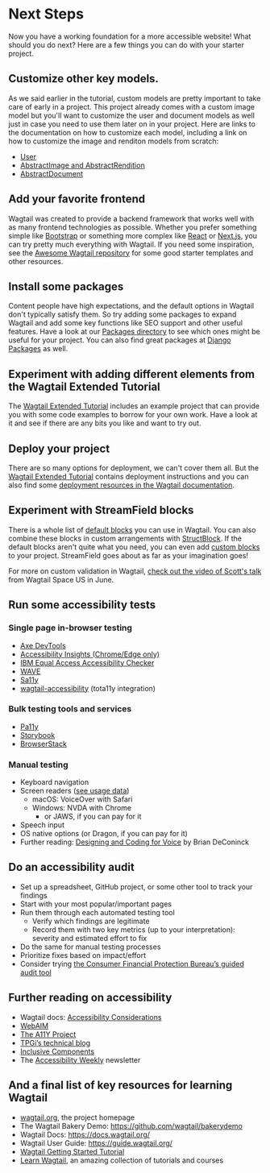 # Next Steps

Now you have a working foundation for a more accessible website! What should you do next? Here are a few things you can do with your starter project.

## Customize other key models.

As we said earlier in the tutorial, custom models are pretty important to take care of early in a project. This project already comes with a custom image model but you'll want to customize the user and document models as well just in case you need to use them later on in your project. Here are links to the documentation on how to customize each model, including a link on how to customize the image and renditon models from scratch:

- [User](https://docs.wagtail.org/en/stable/advanced_topics/customisation/custom_user_models.html#custom-user-models)
- [AbstractImage and AbstractRendition](https://docs.wagtail.org/en/stable/advanced_topics/images/custom_image_model.html#custom-image-model)
- [AbstractDocument](https://docs.wagtail.org/en/stable/advanced_topics/documents/custom_document_model.html#id1)

## Add your favorite frontend

Wagtail was created to provide a backend framework that works well with as many frontend technologies as possible. Whether you prefer something simple like [Bootstrap](https://getbootstrap.com/) or something more complex like [React](https://reactjs.org/) or [Next.js](https://nextjs.org/), you can try pretty much everything with Wagtail. If you need some inspiration, see the [Awesome Wagtail repository](https://github.com/springload/awesome-wagtail) for some good starter templates and other resources.

## Install some packages

Content people have high expectations, and the default options in Wagtail don't typically satisfy them. So try adding some packages to expand Wagtail and add some key functions like SEO support and other useful features. Have a look at our [Packages directory](https://wagtail.org/packages/) to see which ones might be useful for your project. You can also find great packages at [Django Packages](https://djangopackages.org/) as well. 

## Experiment with adding different elements from the Wagtail Extended Tutorial

The [Wagtail Extended Tutorial](https://docs.wagtail.org/en/stable/tutorial/index.html) includes an example project that can provide you with some code examples to borrow for your own work. Have a look at it and see if there are any bits you like and want to try out.

## Deploy your project

There are so many options for deployment, we can't cover them all. But the [Wagtail Extended Tutorial](https://docs.wagtail.org/en/stable/tutorial/index.html) contains deployment instructions and you can also find some [deployment resources in the Wagtail documentation](https://docs.wagtail.org/en/stable/advanced_topics/deploying.html#deployment-guide).

## Experiment with StreamField blocks

There is a whole list of [default blocks](https://docs.wagtail.org/en/stable/reference/streamfield/blocks.html) you can use in Wagtail. You can also combine these blocks in custom arrangements with [StructBlock](https://docs.wagtail.org/en/stable/topics/streamfield.html#structblock). If the default blocks aren't quite what you need, you can even add [custom blocks](https://docs.wagtail.org/en/stable/advanced_topics/customisation/streamfield_blocks.html#custom-streamfield-blocks) to your project. StreamField goes about as far as your imagination goes!

For more on custom validation in Wagtail, [check out the video of Scott's talk](https://www.youtube.com/watch?v=UVBHciwpgKM) from Wagtail Space US in June.

## Run some accessibility tests

### Single page in-browser testing

- [Axe DevTools](https://www.deque.com/get-started-axe-devtools-browser-extension/)
- [Accessibility Insights (Chrome/Edge only)](https://accessibilityinsights.io/)
- [IBM Equal Access Accessibility Checker](https://www.ibm.com/able/toolkit/verify/automated)
- [WAVE](https://wave.webaim.org/)
- [Sa11y](https://sa11y.netlify.app/)
- [wagtail-accessibility](https://github.com/wagtail-nest/wagtail-accessibility) (tota11y integration)

### Bulk testing tools and services

- [Pa11y](https://pa11y.org/)
- [Storybook](https://storybook.js.org/docs/writing-tests/accessibility-testing)
- [BrowserStack](https://www.browserstack.com/accessibility-testing)

### Manual testing

- Keyboard navigation
- Screen readers ([see usage data](https://webaim.org/projects/screenreadersurvey10/))
  - macOS: VoiceOver with Safari
  - Windows: NVDA with Chrome
    - or JAWS, if you can pay for it
- Speech input
- OS native options (or Dragon, if you can pay for it)
- Further reading: [Designing and Coding for Voice](https://www.briandeconinck.com/designing-coding-voice/) by Brian DeConinck

## Do an accessibility audit

- Set up a spreadsheet, GitHub project, or some other tool to track your findings
- Start with your most popular/important pages
- Run them through each automated testing tool
  - Verify which findings are legitimate
  - Record them with two key metrics (up to your interpretation): severity and estimated effort to fix
- Do the same for manual testing processes
- Prioritize fixes based on impact/effort
- Consider trying [the Consumer Financial Protection Bureau’s guided audit tool](https://cfpb.github.io/design-system/guidelines/accessibility-audit-tools#cfpb-manual-web-accessibility-audit)

## Further reading on accessibility

- Wagtail docs: [Accessibility Considerations](https://docs.wagtail.org/en/stable/advanced_topics/accessibility_considerations.html)
- [WebAIM](https://webaim.org/)
- [The A11Y Project](https://www.a11yproject.com/)
- [TPGi’s technical blog](https://www.tpgi.com/technical/)
- [Inclusive Components](https://inclusive-components.design/)
- The [Accessibility Weekly](https://a11yweekly.com/) newsletter

## And a final list of key resources for learning Wagtail

- [wagtail.org](https://wagtail.org/), the project homepage
- The Wagtail Bakery Demo: https://github.com/wagtail/bakerydemo
- Wagtail Docs: https://docs.wagtail.org/
- Wagtail User Guide: https://guide.wagtail.org/
- [Wagtail Getting Started Tutorial](https://docs.wagtail.org/en/stable/getting_started/tutorial.html)
- [Learn Wagtail](https://learnwagtail.com/), an amazing collection of tutorials and courses
